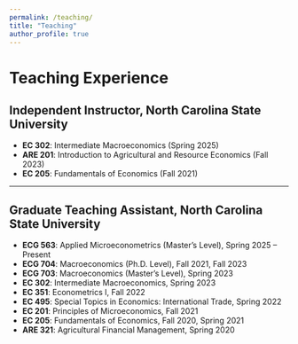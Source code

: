 ```yaml
---
permalink: /teaching/
title: "Teaching"
author_profile: true
---
```


# Teaching Experience

## Independent Instructor, North Carolina State University  
- **EC 302**: Intermediate Macroeconomics (Spring 2025)  
- **ARE 201**: Introduction to Agricultural and Resource Economics (Fall 2023)  
- **EC 205**: Fundamentals of Economics (Fall 2021)  

---

## Graduate Teaching Assistant, North Carolina State University  
- **ECG 563**: Applied Microeconometrics (Master’s Level), Spring 2025 – Present  
- **ECG 704**: Macroeconomics (Ph.D. Level), Fall 2021, Fall 2023  
- **ECG 703**: Macroeconomics (Master’s Level), Spring 2023  
- **EC 302**: Intermediate Macroeconomics, Spring 2023  
- **EC 351**: Econometrics I, Fall 2022  
- **EC 495**: Special Topics in Economics: International Trade, Spring 2022  
- **EC 201**: Principles of Microeconomics, Fall 2021  
- **EC 205**: Fundamentals of Economics, Fall 2020, Spring 2021  
- **ARE 321**: Agricultural Financial Management, Spring 2020  
